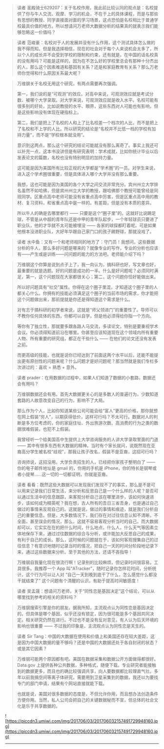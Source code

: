> 读者 圣殿骑士629207：关于名校作用，我此前比较认同的观点是：名校提供了你与牛人交流、观摩、学习的机会，不在于上的具体课程，而是与那些有思想的教授、同学直接面对面的学习场景，这点恐怕是名校相比于普通学校最具价值的地方。所以想请问万老师大数据分析的结果真的就表示我们能够忽略这一价值吗？

> 读者 范峻豪：名校对于人的发展并没有什么作用，这个测试具体怎么做的我不得而知，但是我选择相信，现在的社会对于每个人来说机会太多了，所以个人的成长并不会受到学校的限制和约束，还有就是，在中国的话名校真的没有用吗？可能是这样的，因为在不怎么好的学校里总会有那种十分杰出的人，那么这个因素难道和基因有关系？还是和家庭教育有关系？那么万老师你觉得和什么原因关系最大呢？

> 万维钢关于名校无用这个研究，有两点需要再次强调。
> 
> 第一，我们说的是“可观测”的效应。对高中来说，可观测效应就是考试分数、被哪个大学录取。对大学来说，可观测效应就是收入水平。名校可能有很多别的好处，比如说教授的水平、眼界，这些东西对人可能也有影响，但是这些影响没有体现在硬指标上。
> 
> 第二，我们是把上了名校的人和上了比名校差一个档次的人比，而不是把上了名校和不上学的人比。所以研究的结论是“名校并不比低一档的学校有加持力量”，而不是“学校根本就没用”。
> 
> 意识到这两点，那么这个研究的结论可能就没有那么离奇了。事实上我还可以补充一点，这本书没讲但是有研究表明：学术成就，比如你统计毕业以后发表论文的篇数，名校也没有特别明显的加持力量。
> 
> 这可能是因为美国所有比较正规的大学都是“学术圈”的一员。对学生来说，进入这个学术圈很重要，但是具体进入哪个大学并没有那么重要。
> 
> 我想，这也可能是因为美国的各个大学之间交流非常充分。宾州州立大学排名虽然不如哈佛，但是宾州州立大学的教授，跟哈佛那个教授可能曾经是同班同学。区重点高中老师可能没有省重点高中厉害，但是区重点高中用的教材、复习资料，和省重点高中是一样的。有差距，但是没有本质的差异。
> 
> 所以牛人的确是去哪里都行 —— 只要是这个“圈子里”的。这就好比说踢足球，不管是从中超的青年队还是中甲的青年队起步，一个年轻球员只要进了职业队，他的才华就不太可能被埋没 —— 各家的球探都盯着呢。可是如果他根本没进职业队，大好年华跟自己家门口的孩子踢野球，那就没戏了。 

> 读者 水中鱼：又有一个和老师相同的地方了：守门员！我想问，这些数据分析的牛人，那么多好问题是哪来的？就像专业的写作，专业的分析也应该有——产生或是训练——问问题的能力的方法吧。老师能介绍下吗？

> 万维钢这个你算是说到点子上了，我一向认为，搞科研也好，写文章也好，最重要的就是选题。好的问题是成功的一半。什么是好问题呢？必须同时满足，第一，这个问题现在大家都很关心；第二，这个问题你恰好能做出来。
> 
> 所以好问题具有“社交”属性。你得在这个圈子里混，才知道这个圈子里的人都关心什么。你拥有的技能必须满足这个圈子的当前市场的需求，你才能把这个问题做出来，那前提就是你还是得知道这个需求是什么。
> 
> 对有志于搞科研的初学者来说，这就是“师父领进门”的重要性了。导师可以不教你任何具体的东西，你都可以自学，但是他必须得给你指一个方向。
> 
> 等你有了独立性，那就要多跟各路人马交流，多读论文，特别是要重视学术会议。你必须得知道前沿在哪里。你甚至应该知道现在这个领域内所有重要人物、所有重要的研究组，都正在干些什么 —— 在他们的论文还没有发表之前。
> 
> 而更高级的技能，也就是说你已经达到了前面这两个水平以后，还能不能提出更有原创性的问题来呢？什么问题才是好问题呢？那当然就是我们专栏多次讲过的：喜欢 = 熟悉 + 意外。 

> 读者 prader：在用数据的过程中，如果人们知道了数据的小套路，数据还会有用吗？

> 万维钢数据还会有用。首先大数据更关心的是多数人的普遍行为，少数知道套路的人故意改变自己的行为，影响不了大局。
> 
> 那么作为个人，比如你知道某些公司可能会给“富人”更高的价格，那你就想在网上假装“穷人”，以期获得低价，这样可行吗？不太可行。数据对人的判断是多方位考虑的，你的家庭住址、外出旅游次数、高消费的行为之类的数据很难假装，也犯不上假装。
> 
> 我曾经听一个给美国高中生提供上大学咨询服务的人讲大学录取里面的门道 —— 其中有很多东西有大数据的精神。当时有个家长就问，说既然现在亚裔高分学生被名校“歧视”，那我让孩子改名，假装不是亚裔，这招可行吗？
> 
> 咨询师说，这招没用。大学负责招生的人，已经把你家孩子整明白了 —— 你的电子邮件地址是 gmail 的，你用的手机是 iPhone，你的特长是钢琴或者小提琴……这一切的一切都证明，你就是亚裔。 

> 读者 看看：既然这些大数据可以发现我们发现不了的事实，那么是不是可以用来记录我们日常生活，来分析和反思自己是一个什么样的人呢？是否可以通过生活中的信息跟踪，来客观分析自己该在哪里进步，该如何快速进步，该如何成为精英呢？我在想，古人所有的吾日三省吾身，也是通过自己做过的事情来反观自己的。这就是说，做过的事情和痕迹，就是我们分析自己的重要信息。但是，大多数情况下，我们存在对过往信息认知不清晰，不全面，甚至误会的情况，那么，这就不容易客观分析当时的自己。而大数据却可以，它实实在在的把什么时间，什么地点，什么人，什么天气等因素立体地保存下来，通过过往数据的综合与分析，或许能加大反思自己的成果，有利于自己的成长。那么，这时候的问题就在于，该如何客观搜集自己的过往信息？有意识地随时记录当时的情况，把自己一天的时间分阶段地记录下来，通过这些数据来分析。至于其他的方法，还请不吝指导！

> 万维钢自我量化现在很流行啊！记录别的比较麻烦，但记录时间很容易，工具很多。我推荐一个 App 叫“ATracker”，随时记录你怎样花时间，分析统计。这个行为可以让人对 “自己一天到晚到底干了什么，怎么感觉什么都没干就结束了” 这个问题有个清醒的认识，有助于提高时间敏感度！

> 读者 吴孟晟：想请问万老师，关于“同性恋是基因决定”这个结论，可以从哪里找到参考的相关的资料吗？

> 万维钢搜索引擎是你的朋友。据我所知，主流观点认为同性恋是基因决定的。但具体是哪个基因，似乎还没有锁定，因为很可能是多个基因共同决定。相关研究仍然在进行。不过也不是没有反对意见，有人认为后天环境的影响也很重要 —— 不过我的印象是，主流观点认为同性恋是天生的。

> 读者 Sir Tang：中国的大数据在使用和价值上和美国还存在较大差距，这是因为中国大数据的量不够吗？还是中国的大数据还处于各自封闭的状态？或是其它因素？

> 万维钢可能两个原因都有吧。美国在数据采集和数据公开方面做得都很好。Data.gov 上提供各种公共数据，多种格式，随便下载。专业研究者能接触到的数据更多，而且也的确比较强调共享，向人要数据都比较理直气壮。多年以前我搞空间等离子体研究，需要用到卫星采集到的数据，我还以为要找专门的部门申请，结果有个网站直接就能下载。
> 
> 也就是说，美国对很多数据的态度是，不但允许你用，而且想办法创造条件方便你用。当然，私人公司会把自己的关键数据秘而不宣，但总体的社会文化是乐于共享数据的。 

![https://piccdn3.umiwi.com/img/201706/03/201706032157491729948160.jpg](https://piccdn3.umiwi.com/img/201706/03/201706032157491729948160.jpg)

---
